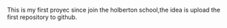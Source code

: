 This is my first proyec since join the holberton school,the idea is upload the first repository to github.
